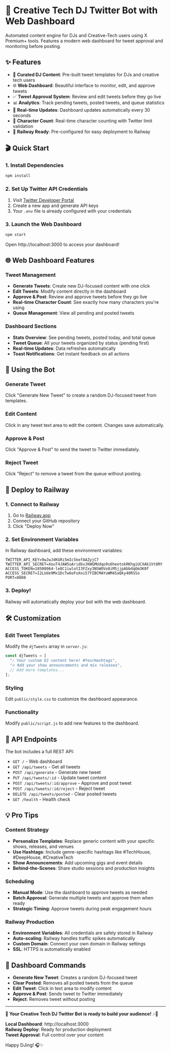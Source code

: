 # 🎵 Creative Tech DJ Twitter Bot with Web Dashboard

Automated content engine for DJs and Creative-Tech users using X Premium+ tools. Features a modern web dashboard for tweet approval and monitoring before posting.

## ✨ Features

- 🎵 **Curated DJ Content**: Pre-built tweet templates for DJs and creative tech users
- 🌐 **Web Dashboard**: Beautiful interface to monitor, edit, and approve tweets
- ✅ **Tweet Approval System**: Review and edit tweets before they go live
- 📊 **Analytics**: Track pending tweets, posted tweets, and queue statistics
- 🔄 **Real-time Updates**: Dashboard updates automatically every 30 seconds
- 🎯 **Character Count**: Real-time character counting with Twitter limit validation
- 🚀 **Railway Ready**: Pre-configured for easy deployment to Railway

## 🎬 Quick Start

### 1. Install Dependencies
```bash
npm install
```

### 2. Set Up Twitter API Credentials
1. Visit [Twitter Developer Portal](https://developer.x.com)
2. Create a new app and generate API keys
3. Your `.env` file is already configured with your credentials

### 3. Launch the Web Dashboard
```bash
npm start
```

Open http://localhost:3000 to access your dashboard!

## 🌐 Web Dashboard Features

### Tweet Management
- **Generate Tweets**: Create new DJ-focused content with one click
- **Edit Tweets**: Modify content directly in the dashboard
- **Approve & Post**: Review and approve tweets before they go live
- **Real-time Character Count**: See exactly how many characters you're using
- **Queue Management**: View all pending and posted tweets

### Dashboard Sections
- **Stats Overview**: See pending tweets, posted today, and total queue
- **Tweet Queue**: All your tweets organized by status (pending first)
- **Real-time Updates**: Data refreshes automatically
- **Toast Notifications**: Get instant feedback on all actions

## 🎵 Using the Bot

### Generate Tweet
Click "Generate New Tweet" to create a random DJ-focused tweet from templates.

### Edit Content
Click in any tweet text area to edit the content. Changes save automatically.

### Approve & Post
Click "Approve & Post" to send the tweet to Twitter immediately.

### Reject Tweet
Click "Reject" to remove a tweet from the queue without posting.

## 🚀 Deploy to Railway

### 1. Connect to Railway
1. Go to [Railway.app](https://railway.app)
2. Connect your GitHub repository
3. Click "Deploy Now"

### 2. Set Environment Variables
In Railway dashboard, add these environment variables:
```env
TWITTER_API_KEY=9wJwJdKGRi5mIc5kefAAZyjC7
TWITTER_API_SECRET=XouT4JAW5oAridbvJKWGMUdqo9s6heetokRKhgiUCXAk1Vt8RY
ACCESS_TOKEN=18508964-le8C1iwlotI3FZxy3NSWOVo8iM5jjpAbbdqOm3K0f
ACCESS_SECRET=I2LUde9Mx1DcTw6oFuXoi57YIBCMAYuWM4SaQky40RSSo
PORT=8080
```

### 3. Deploy!
Railway will automatically deploy your bot with the web dashboard.

## 🛠 Customization

### Edit Tweet Templates
Modify the `djTweets` array in `server.js`:
```javascript
const djTweets = [
  "🎶 Your custom DJ content here! #YourHashtags",
  "🔥 Add your show announcements and mix releases",
  // Add more templates...
];
```

### Styling
Edit `public/style.css` to customize the dashboard appearance.

### Functionality
Modify `public/script.js` to add new features to the dashboard.

## 📱 API Endpoints

The bot includes a full REST API:

- `GET /` - Web dashboard
- `GET /api/tweets` - Get all tweets
- `POST /api/generate` - Generate new tweet
- `PUT /api/tweets/:id` - Update tweet content
- `POST /api/tweets/:id/approve` - Approve and post tweet
- `POST /api/tweets/:id/reject` - Reject tweet
- `DELETE /api/tweets/posted` - Clear posted tweets
- `GET /health` - Health check

## 💡 Pro Tips

### Content Strategy
- **Personalize Templates**: Replace generic content with your specific shows, releases, and venues
- **Use Hashtags**: Include genre-specific hashtags like #TechHouse, #DeepHouse, #CreativeTech
- **Show Announcements**: Add upcoming gigs and event details
- **Behind-the-Scenes**: Share studio sessions and production insights

### Scheduling
- **Manual Mode**: Use the dashboard to approve tweets as needed
- **Batch Approval**: Generate multiple tweets and approve them when ready
- **Strategic Timing**: Approve tweets during peak engagement hours

### Railway Production
- **Environment Variables**: All credentials are safely stored in Railway
- **Auto-scaling**: Railway handles traffic spikes automatically
- **Custom Domain**: Connect your own domain in Railway settings
- **SSL**: HTTPS is automatically enabled

## 🎯 Dashboard Commands

- **Generate New Tweet**: Creates a random DJ-focused tweet
- **Clear Posted**: Removes all posted tweets from the queue
- **Edit Tweet**: Click in text area to modify content
- **Approve & Post**: Sends tweet to Twitter immediately
- **Reject**: Removes tweet without posting

---

**🎵 Your Creative Tech DJ Twitter Bot is ready to build your audience!** 🎶🤖

**Local Dashboard**: http://localhost:3000  
**Railway Deploy**: Ready for production deployment  
**Tweet Approval**: Full control over your content  

Happy DJing! 🎧✨